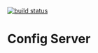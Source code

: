 [![build status](https://gitlab.com/micoa/config-server/badges/master/build.svg)](https://gitlab.com/micoa/config-server/commits/master)
# Config Server
